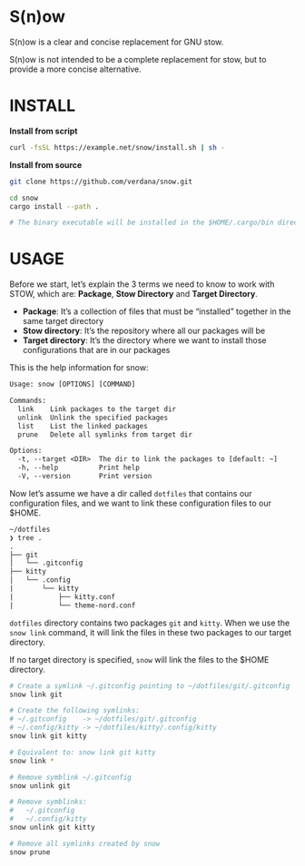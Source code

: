 # S(n)ow

S(n)ow is a clear and concise replacement for GNU stow.

S(n)ow is not intended to be a complete replacement for stow, but to provide a more concise alternative.

# INSTALL

**Install from script**

```bash
curl -fsSL https://example.net/snow/install.sh | sh -
```

**Install from source**

```bash
git clone https://github.com/verdana/snow.git

cd snow
cargo install --path .

# The binary executable will be installed in the $HOME/.cargo/bin directory.
```

# USAGE

Before we start, let’s explain the 3 terms we need to know to work with STOW, which are: **Package**, **Stow Directory** and **Target Directory**.

-   **Package**: It’s a collection of files that must be “installed” together in the same target directory
-   **Stow directory**: It’s the repository where all our packages will be
-   **Target directory**: It’s the directory where we want to install those configurations that are in our packages

This is the help information for snow:

```txt
Usage: snow [OPTIONS] [COMMAND]

Commands:
  link    Link packages to the target dir
  unlink  Unlink the specified packages
  list    List the linked packages
  prune   Delete all symlinks from target dir

Options:
  -t, --target <DIR>  The dir to link the packages to [default: ~]
  -h, --help          Print help
  -V, --version       Print version
```

Now let’s assume we have a dir called `dotfiles` that contains our configuration files, and we want to link these configuration files to our $HOME.

```txt
~/dotfiles
❯ tree .
.
├── git
│   └── .gitconfig
├── kitty
│   └── .config
|       └── kitty
|           ├── kitty.conf
|           └── theme-nord.conf
```

`dotfiles` directory contains two packages `git` and `kitty`.
When we use the `snow link` command, it will link the files in these two packages to our target directory.

If no target directory is specified, `snow` will link the files to the $HOME directory.

```bash
# Create a symlink ~/.gitconfig pointing to ~/dotfiles/git/.gitconfig
snow link git

# Create the following symlinks:
# ~/.gitconfig    -> ~/dotfiles/git/.gitconfig
# ~/.config/kitty -> ~/dotfiles/kitty/.config/kitty
snow link git kitty

# Equivalent to: snow link git kitty
snow link *

# Remove symblink ~/.gitconfig
snow unlink git

# Remove symblinks:
#   ~/.gitconfig
#   ~/.config/kitty
snow unlink git kitty

# Remove all symlinks created by snow
snow prune
```
